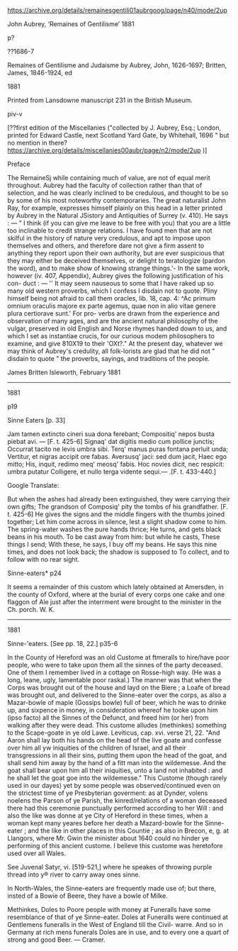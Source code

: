 
https://archive.org/details/remainesgentili01aubrgoog/page/n40/mode/2up

John Aubrey, ‘Remaines of Gentilisme’
1881

p?

??1686-7

Remaines of Gentilisme and Judaisme
by Aubrey, John, 1626-1697; Britten, James, 1846-1924, ed

1881

Printed from Lansdowne manuscript 231 in the British Museum.


piv-v

[??first edition of the Miscellanies ("collected by J. Aubrey, Esq.; London, printed for Edward Castle, next Scotland Yard Gate, by Whitehall, 1696 " but no mention in there? https://archive.org/details/miscellanies00aubr/page/n2/mode/2up )]


Preface

The RemaineSj while containing much of value, are not of equal merit throughout. Aubrey had the faculty of collection rather than that of selection, and he was clearly inclined to be credulous, and thought to be so by some of his most noteworthy contemporaries. The great naturalist John Ray, for example, expresses himself plainly on this head in a letter printed by Aubrey in the Natural JSistory and Antiquities of Surrey (v. 410). He says : —
" I think (if you can give me leave to be free with you) that you are a little too inclinable to credit strange relations. I have found men that are not skilful in the history of nature very credulous, and apt to impose upon themselves and others, and therefore dare not give a firm assent to anything they report upon their own authority, but are ever suspicious that they may either be deceived themselves, or delight to teratologize (pardon the word), and to make show of knowing strange things.'-
In the same work, however (iv. 407, Appendix), Aubrey gives the following justification of his con- duct : —
'' It may seem nauseous to some that I have raked up so many old western proverbs, which I confess I disdain not to quote. Pliny himself being not afraid to call them oracles, lib. 18, cap. 4: ^Ac primum omnium oraculis majore ex parte agemus, quae non in alio vitae genere plura certiorave sunt.' For pro- verbs are drawn from the experience and observation of many ages, and are the ancient natural philosophy
of the vulgar, preserved in old English and Norse rhymes handed down to us, and which I set as instantiae crucis, for our curious modem philosophers to examine, and give 810X19 to their 'OXt?."
At the present day, whatever we may think of Aubrey's credulity, all folk-lorists are glad that he did not " disdain to quote " the proverbs, sayings, and traditions of the people.

James Britten
Isleworth, February 1881

---

1881

p19


Sinne Eaters [p. 33]

Jam tamen extincto cineri sua dona ferebant;
Compositiq' nepos busta piebat avi. — [F. t. 425-6]
Signaq' dat digitis medio cum pollice junctis;
Occurrat tacito ne levis umbra sibi. Terq' manus puras fontana perluit unda;
Vertitur, et nigras accipit ore fabas.
Aversusq' jaci: sed dum jacit, Haec ego mitto;
His, inquit, redimo meq' meosq' fabis.
Hoc novies dicit, nec respicit: umbra putatur
Colligere, et nullo terga vidente sequi.— .[F. t. 433-440.]

Google Translate:

But when the ashes had already been extinguished, they were carrying their own gifts;
The grandson of Composiq' pity the tombs of his grandfather. [F. t. 425-6]
He gives the signs and the middle fingers with the thumbs joined together;
Let him come across in silence, lest a slight shadow come to him. The spring-water washes the pure hands thrice;
He turns, and gets black beans in his mouth.
To be cast away from him: but while he casts, These things I send;
With these, he says, I buy off my beans.
He says this nine times, and does not look back; the shadow is supposed to
To collect, and to follow with no rear sight.

Sinne-eaters*  p24


It seems a remainder of this custom which lately obtained at Amersden, in the county of Oxford, where at the burial of every corps one cake and one flaggon of Ale just after the interrment were brought to the minister in the Ch. porch. W. K.

---

1881

Sinne-'eaters. [See pp. 18, 22.]
p35-6

In the County of Hereford was an old Custome at ftmeralls to hire/have
poor people, who were to take upon them all the sinnes of the party deceased. One of them I remember lived in a cottage on Rosse-high way. (He was a long, leane, ugly, lamentable poor raskal.) The manner was that when the Corps was brought out of the house and layd on the Biere ; a Loafe of bread was brought 
out, and delivered to the Sinne-eater over the corps, as also a 
Mazar-bowle of maple (Gossips bowle) full of beer, which he was to 
drinke up, and sixpence in money, in consideration whereof he tooke upon him (ipso facto) all the Sinnes of the Defunct, and freed him (or her) from walking after they were dead. This custome alludes (methinkes) something to the Scape-goate in ye old Lawe. Leviticus, cap. xvi. verse 21, 22. "And Aaron shall lay both his hands on the head of the live goate and confesse over him all yw iniquities of the children of Israel, and all their transgressions in all their sins, putting them upon the head of the goat, and shall send him away by the hand of a fitt man into the wildemesse. And the goat shall bear upon him all their iniquities, unto a land not inhabited : and he shall let the goat goe into the wildemesse." This Custome (though rarely used in our dayes) yet by some people was observed/continued even on the strictest time of ye Presbyterian goverment: as at Dynder, volens noelens the Parson of ye Parish, the kinred/relations of a woman deceased there had this ceremonie punctually performed according to her Will : and also the like was donne at ye City of Hereford in these times, when a woman kept many yeares before her death a Mazard-bowle for the Sinne-eater ; and the like in other places in this Countie ; as also in Brecon, e, g. at Llangors, where Mr. Gwin the minister about 1640 could no hinder ye 
performing of this ancient custome. I believe this custome was 
heretofore used over all Wales. 

See Juvenal Satyr, vi. [519-521,] where he speakes of throwing purple thread into y® river to carry away ones sinne.

In North-Wales, the Sinne-eaters are frequently made use of; but there, insted of a Bowie of Beere, they have a bowle of Milke. 

Methinkes, Doles to Poore people with money at Funeralls have some resemblance of that of ye Sinne-eater. Doles at Funeralls 
were continued at Gentlemens funeralls in the West of England 
till the Civil- warre. And so in Germany at rich mens funerals Doles are in use, and to every one a quart of strong and good Beer. — Cramer. 



